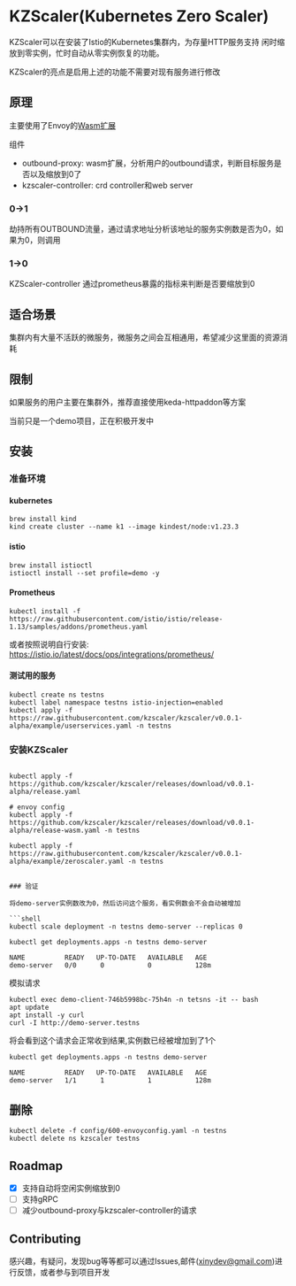 # KZScaler(Kubernetes Zero Scaler)

KZScaler可以在安装了Istio的Kubernetes集群内，为存量HTTP服务支持 闲时缩放到零实例，忙时自动从零实例恢复的功能。

KZScaler的亮点是启用上述的功能不需要对现有服务进行修改

## 原理

主要使用了Envoy的[Wasm扩展](https://www.envoyproxy.io/docs/envoy/latest/api-v3/extensions/filters/http/wasm/v3/wasm.proto)

组件

* outbound-proxy: wasm扩展，分析用户的outbound请求，判断目标服务是否以及缩放到0了
* kzscaler-controller: crd controller和web server

### 0->1

劫持所有OUTBOUND流量，通过请求地址分析该地址的服务实例数是否为0，如果为0，则调用

### 1->0

KZScaler-controller 通过prometheus暴露的指标来判断是否要缩放到0

## 适合场景

集群内有大量不活跃的微服务，微服务之间会互相通用，希望减少这里面的资源消耗

## 限制

如果服务的用户主要在集群外，推荐直接使用keda-httpaddon等方案

当前只是一个demo项目，正在积极开发中

## 安装

### 准备环境

#### kubernetes

```shell
brew install kind
kind create cluster --name k1 --image kindest/node:v1.23.3
```

#### istio

```shell
brew install istioctl
istioctl install --set profile=demo -y
```

#### Prometheus

```shell
kubectl install -f https://raw.githubusercontent.com/istio/istio/release-1.13/samples/addons/prometheus.yaml
```

或者按照说明自行安装: https://istio.io/latest/docs/ops/integrations/prometheus/

#### 测试用的服务

```shell
kubectl create ns testns
kubectl label namespace testns istio-injection=enabled
kubectl apply -f https://raw.githubusercontent.com/kzscaler/kzscaler/v0.0.1-alpha/example/userservices.yaml -n testns
```

### 安装KZScaler

```shell

kubectl apply -f https://github.com/kzscaler/kzscaler/releases/download/v0.0.1-alpha/release.yaml

# envoy config
kubectl apply -f https://github.com/kzscaler/kzscaler/releases/download/v0.0.1-alpha/release-wasm.yaml -n testns

kubectl apply -f https://raw.githubusercontent.com/kzscaler/kzscaler/v0.0.1-alpha/example/zeroscaler.yaml -n testns

```

```

### 验证

将demo-server实例数改为0，然后访问这个服务，看实例数会不会自动被增加

```shell
kubectl scale deployment -n testns demo-server --replicas 0
```

```shell
kubectl get deployments.apps -n testns demo-server
```

```
NAME          READY   UP-TO-DATE   AVAILABLE   AGE
demo-server   0/0      0           0           128m
```

模拟请求

```shell
kubectl exec demo-client-746b5998bc-75h4n -n tetsns -it -- bash
apt update
apt install -y curl
curl -I http://demo-server.testns
```

将会看到这个请求会正常收到结果,实例数已经被增加到了1个

```shell
kubectl get deployments.apps -n testns demo-server
```

```
NAME          READY   UP-TO-DATE   AVAILABLE   AGE
demo-server   1/1      1           1           128m
```

## 删除

```shell
kubectl delete -f config/600-envoyconfig.yaml -n testns
kubectl delete ns kzscaler testns  
```

## Roadmap

- [x] 支持自动将空闲实例缩放到0
- [ ] 支持gRPC
- [ ] 减少outbound-proxy与kzscaler-controller的请求

## Contributing

感兴趣，有疑问，发现bug等等都可以通过Issues,邮件(xinydev@gmail.com)进行反馈，或者参与到项目开发